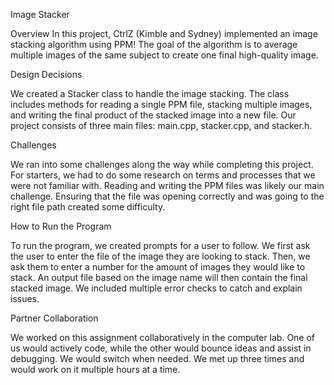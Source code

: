 Image Stacker 

Overview 
  In this project, CtrlZ (Kimble and Sydney) implemented an image stacking algorithm using PPM! 
  The goal of the algorithm is to average multiple images of the same subject to create one final
  high-quality image. 

Design Decisions 
 
  We created a Stacker class to handle the image stacking. The class includes methods for reading 
  a single PPM file, stacking multiple images, and writing the final product of the stacked image 
  into a new file. Our project consists of three main files: main.cpp, stacker.cpp, and stacker.h. 

Challenges 

  We ran into some challenges along the way while completing this project. For starters, we had to 
  do some research on terms and processes that we were not familiar with. Reading and writing the 
  PPM files was likely our main challenge. Ensuring that the file was opening correctly and was going 
  to the right file path created some difficulty. 

How to Run the Program 

  To run the program, we created prompts for a user to follow. We first ask the user to enter the file 
  of the image they are looking to stack. Then, we ask them to enter a number for the amount of images 
  they would like to stack. An output file based on the image name will then contain the final stacked 
  image. We included multiple error checks to catch and explain issues. 

Partner Collaboration

  We worked on this assignment collaboratively in the computer lab. One of us would actively code, while 
  the other would bounce ideas and assist in debugging. We would switch when needed. We met up three times 
  and would work on it multiple hours at a time. 

